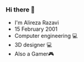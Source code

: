 ### Hi there 👋

<!--
**qMRoRZp/qMRoRZp** is a ✨ _special_ ✨ repository because its `README.md` (this file) appears on your GitHub profile.

Here are some ideas to get you started:

- 🔭 I’m currently working on ...
- 🌱 I’m currently learning ...
- 👯 I’m looking to collaborate on ...
- 🤔 I’m looking for help with ...
- 💬 Ask me about ...
- 📫 How to reach me: ...
- 😄 Pronouns: ...
- ⚡ Fun fact: ...
-->
- I'm Alireza Razavi 
- 15 February 2001 
- Computer engineering 💻 
- 3D designer 💻
- Also a Gamer🎮
